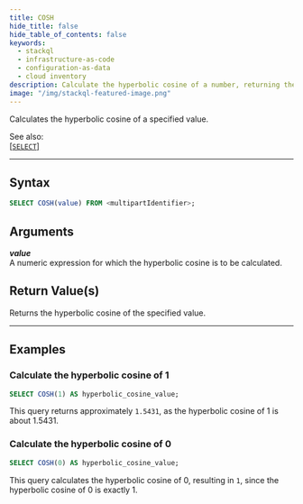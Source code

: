 ```yaml
---
title: COSH
hide_title: false
hide_table_of_contents: false
keywords:
  - stackql
  - infrastructure-as-code
  - configuration-as-data
  - cloud inventory
description: Calculate the hyperbolic cosine of a number, returning the result using SQL in StackQL.
image: "/img/stackql-featured-image.png"
---
```

Calculates the hyperbolic cosine of a specified value.

See also:  
[[`SELECT`]](/docs/language-spec/select)

* * * 

## Syntax

```sql
SELECT COSH(value) FROM <multipartIdentifier>;
```

## Arguments

__*value*__  
A numeric expression for which the hyperbolic cosine is to be calculated.

## Return Value(s)
Returns the hyperbolic cosine of the specified value.

* * *

## Examples

### Calculate the hyperbolic cosine of 1

```sql
SELECT COSH(1) AS hyperbolic_cosine_value;
```

This query returns approximately `1.5431`, as the hyperbolic cosine of 1 is about 1.5431.

### Calculate the hyperbolic cosine of 0

```sql
SELECT COSH(0) AS hyperbolic_cosine_value;
```

This query calculates the hyperbolic cosine of 0, resulting in `1`, since the hyperbolic cosine of 0 is exactly 1.
